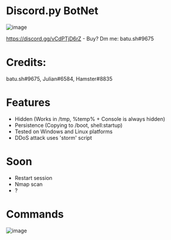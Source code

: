 # Discord.py BotNet
![image](https://user-images.githubusercontent.com/104208624/202854669-6d08daef-eae2-438b-a354-78b8accb7cb5.png)

https://discord.gg/vCdPTjD6rZ - Buy? Dm me: batu.sh#9675

# Credits:
batu.sh#9675, Julian#6584, Hamster#8835

# Features
* Hidden (Works in /tmp, %temp% + Console is always hidden)
* Persistence (Copying to /boot, shell:startup)
* Tested on Windows and Linux platforms
* DDoS attack uses 'storm' script

# Soon
* Restart session
* Nmap scan
* ?

# Commands
![image](https://user-images.githubusercontent.com/104208624/202854501-35b09c08-62c9-4d88-8ecf-c2aaf5099bdf.png)

